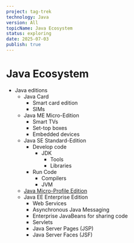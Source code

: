 ```yaml
---
project: tag-trek
technology: Java
version: All
topicName: Java Ecosystem
status: exploring
date: 2025-07-03
publish: true
---
```


# Java Ecosystem
 - Java editions
    - Java Card 
        - Smart card edition
        - SIMs
    - Java ME Micro-Edition
        - Smart TVs
        - Set-top boxes
        - Embedded devices
    - Java SE Standard-Edition
        - Develop code
            - JDK
                - Tools
                - Libraries
        - Run Code 
            - Compilers
            - JVM
    - [Java Micro-Profile Edition](Java%20Micro-Profile%20Edition%20-%20Overview.md)
    - Java EE Enterprise Edition
        - Web Services
        - Asynchronous Java Messaging
        - Enterprise JavaBeans for sharing code
        - Servlets
        - Java Server Pages (JSP)
        - Java Server Faces (JSF)